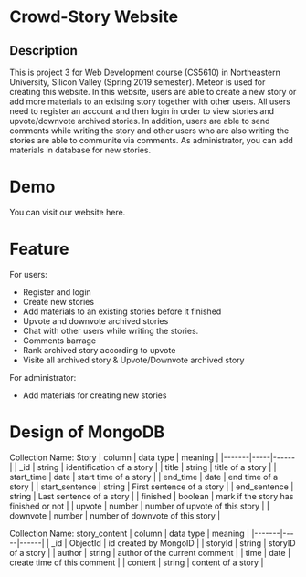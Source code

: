 # Crowd-Story Website
## Description
This is project 3 for Web Development course (CS5610) in Northeastern University, Silicon Valley (Spring 2019 semester). Meteor is used for creating this website. In this website, users are able to create a new story or add more materials to an existing story together with other users. All users need to register an account and then login in order to view stories and upvote/downvote archived stories. In addition, users are able to send comments while writing the story and other users who are also writing the stories are able to communite via comments. As administrator, you can add materials in database for new stories.

# Demo
You can visit our website here.

# Feature
For users:
   * Register and login
   * Create new stories
   * Add materials to an existing stories before it finished
   * Upvote and downvote archived stories
   * Chat with other users while writing the stories.
   * Comments barrage
   * Rank archived story according to upvote
   * Visite all archived story & Upvote/Downvote archived story
   
For administrator:
   * Add materials for creating new stories
   
# Design of MongoDB
Collection Name: Story
| column | data type | meaning |
|-------|-----|------|
| _id | string | identification of a story |
| title | string | title of a story |
| start_time | date | start time of a story |
| end_time | date | end time of a story |
| start_sentence | string | First sentence of a story |
| end_sentence | string | Last sentence of a story |
| finished | boolean | mark if the story has finished or not |
| upvote | number | number of upvote of this story |
| downvote | number | number of downvote of this story |

Collection Name: story_content
| column | data type | meaning |
|-------|-----|------|
| _id | ObjectId | id created by MongoID |
| storyId | string | storyID of a story |
| author | string | author of the current comment |
| time | date | create time of this comment |
| content | string | content of a story |
   
